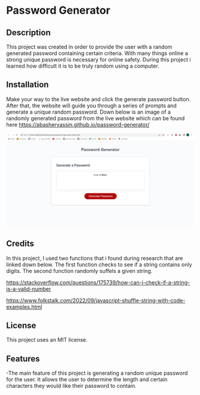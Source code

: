 # Password Generator

## Description

This project was created in order to provide the user with a random generated password containing certain criteria. With many things online a strong unique password is necessary for online safety. During this project i learned how difficult it is to be truly random using a computer.

## Installation

Make your way to the live website and click the generate password button. After that, the website will guide you through a series of prompts and generate a unique random password. Down below is an image of a randomly generated password from the live website which can be found here https://abasheryassin.github.io/password-generator/

![alttext](assets/Password%20Generator.png)

## Credits

In this project, I used two functions that i found during research that are linked down below. The first function checks to see if a string contains only digits. The second function randomly suffels a given string.

https://stackoverflow.com/questions/175739/how-can-i-check-if-a-string-is-a-valid-number

https://www.folkstalk.com/2022/09/javascript-shuffle-string-with-code-examples.html 

## License

This project uses an MIT license. 

## Features

-The main feature of this project is generating a random unique password for the user. It allows the user to determine the length and certain characters they would like their password to contain.

